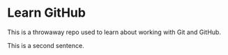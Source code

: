 # Learn GitHub

This is a throwaway repo used to learn about working with Git and GitHub.

This is a second sentence.
